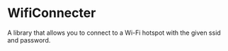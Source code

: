 WifiConnecter
=============

A library that allows you to connect to a Wi-Fi hotspot with the given ssid and password.

